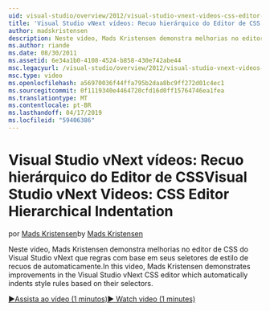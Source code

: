 ```yaml
---
uid: visual-studio/overview/2012/visual-studio-vnext-videos-css-editor-hierarchical-indentation
title: 'Visual Studio vNext vídeos: Recuo hierárquico do Editor de CSS | Microsoft Docs'
author: madskristensen
description: Neste vídeo, Mads Kristensen demonstra melhorias no editor de CSS do Visual Studio vNext que automaticamente recuos estilo regras com base em sua Cha...
ms.author: riande
ms.date: 08/30/2011
ms.assetid: 6e34a1b0-4108-4524-b858-430e742abe44
msc.legacyurl: /visual-studio/overview/2012/visual-studio-vnext-videos-css-editor-hierarchical-indentation
msc.type: video
ms.openlocfilehash: a56970036f44ffa795b2daa8bc9ff272d01c4ec1
ms.sourcegitcommit: 0f1119340e4464720cfd16d0ff15764746ea1fea
ms.translationtype: MT
ms.contentlocale: pt-BR
ms.lasthandoff: 04/17/2019
ms.locfileid: "59406386"
---
```

# <a name="visual-studio-vnext-videos-css-editor-hierarchical-indentation"></a><span data-ttu-id="53b9e-103">Visual Studio vNext vídeos: Recuo hierárquico do Editor de CSS</span><span class="sxs-lookup"><span data-stu-id="53b9e-103">Visual Studio vNext Videos: CSS Editor Hierarchical Indentation</span></span>

<span data-ttu-id="53b9e-104">por [Mads Kristensen](https://github.com/madskristensen)</span><span class="sxs-lookup"><span data-stu-id="53b9e-104">by [Mads Kristensen](https://github.com/madskristensen)</span></span>

<span data-ttu-id="53b9e-105">Neste vídeo, Mads Kristensen demonstra melhorias no editor de CSS do Visual Studio vNext que regras com base em seus seletores de estilo de recuos de automaticamente.</span><span class="sxs-lookup"><span data-stu-id="53b9e-105">In this video, Mads Kristensen demonstrates improvements in the Visual Studio vNext CSS editor which automatically indents style rules based on their selectors.</span></span>

[<span data-ttu-id="53b9e-106">&#9654;Assista ao vídeo (1 minutos)</span><span class="sxs-lookup"><span data-stu-id="53b9e-106">&#9654; Watch video (1 minutes)</span></span>](https://channel9.msdn.com/Blogs/ASP-NET-Site-Videos/visual-studio-vnext-videos-css-editor-hierarchical-indentation)
